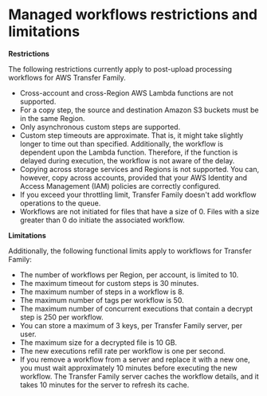 # Managed workflows restrictions and limitations<a name="limitations-workflow"></a>

**Restrictions**

The following restrictions currently apply to post\-upload processing workflows for AWS Transfer Family\. 
+ Cross\-account and cross\-Region AWS Lambda functions are not supported\.
+ For a copy step, the source and destination Amazon S3 buckets must be in the same Region\. 
+ Only asynchronous custom steps are supported\.
+ Custom step timeouts are approximate\. That is, it might take slightly longer to time out than specified\. Additionally, the workflow is dependent upon the Lambda function\. Therefore, if the function is delayed during execution, the workflow is not aware of the delay\.
+ Copying across storage services and Regions is not supported\. You can, however, copy across accounts, provided that your AWS Identity and Access Management \(IAM\) policies are correctly configured\.
+ If you exceed your throttling limit, Transfer Family doesn't add workflow operations to the queue\.
+ Workflows are not initiated for files that have a size of 0\. Files with a size greater than 0 do initiate the associated workflow\.

**Limitations**

 Additionally, the following functional limits apply to workflows for Transfer Family: 
+ The number of workflows per Region, per account, is limited to 10\.
+ The maximum timeout for custom steps is 30 minutes\.
+ The maximum number of steps in a workflow is 8\.
+ The maximum number of tags per workflow is 50\.
+ The maximum number of concurrent executions that contain a decrypt step is 250 per workflow\.
+ You can store a maximum of 3 keys, per Transfer Family server, per user\.
+ The maximum size for a decrypted file is 10 GB\.
+ The new executions refill rate per workflow is one per second\.
+ If you remove a workflow from a server and replace it with a new one, you must wait approximately 10 minutes before executing the new workflow\. The Transfer Family server caches the workflow details, and it takes 10 minutes for the server to refresh its cache\.
